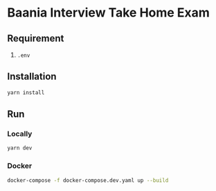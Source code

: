 # Baania Interview Take Home Exam

## Requirement

1. `.env`

## Installation

```sh
yarn install
```

## Run

### Locally

```sh
yarn dev
```

### Docker

```sh
docker-compose -f docker-compose.dev.yaml up --build
```